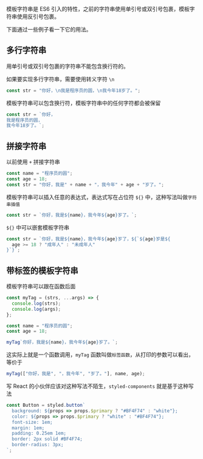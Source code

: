 模板字符串是 ES6 引入的特性，之前的字符串使用单引号或双引号包裹，模板字符串使用反引号包裹。

下面通过一些例子看一下它的用法。

## 多行字符串

用单引号或双引号包裹的字符串不能包含换行符的。

如果要实现多行字符串，需要使用转义字符 `\n`

```js
const str = "你好，\n我是程序员的圆，\n我今年18岁了。";
```

模板字符串可以包含换行符，模板字符串中的任何字符都会被保留

```js
const str = `你好，
我是程序员的圆，
我今年18岁了。`;
```

## 拼接字符串

以前使用 `+` 拼接字符串

```js
const name = "程序员的圆";
const age = 18;
const str = "你好，我是" + name + "，我今年" + age + "岁了。";
```

模板字符串可以插入任意的表达式，表达式写在占位符 `${}` 中，这种写法叫做`字符串插值`

```js
const str = `你好，我是${name}，我今年${age}岁了。`;
```

`${}` 中可以嵌套模板字符串

```js
const str = `你好，我是${name}，我今年${age}岁了，${`${age}岁是${
  age >= 18 ? "成年人" : "未成年人"
}`}`;
```

## 带标签的模板字符串

模板字符串可以跟在函数后面

```js
const myTag = (strs, ...args) => {
  console.log(strs);
  console.log(args);
};

const name = "程序员的圆";
const age = 18;

myTag`你好，我是${name}，我今年${age}岁了。`;
```

这实际上就是一个函数调用，`myTag` 函数叫做`标签函数`，从打印的参数可以看出，等价于

```js
myTag(["你好，我是", "，我今年", "岁了。"], name, age);
```

写 React 的小伙伴应该对这种写法不陌生，`styled-components` 就是基于这种写法

```js
const Button = styled.button`
  background: ${props => props.$primary ? "#BF4F74" : "white"};
  color: ${props => props.$primary ? "white" : "#BF4F74"};
  font-size: 1em;
  margin: 1em;
  padding: 0.25em 1em;
  border: 2px solid #BF4F74;
  border-radius: 3px;
`;
```
